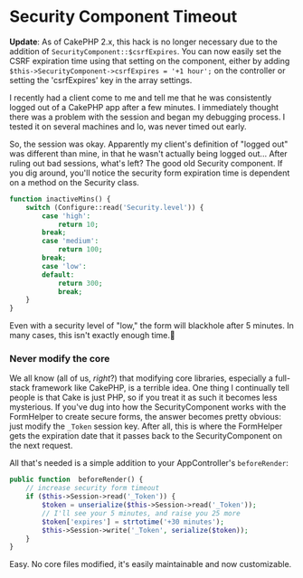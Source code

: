 # Security Component Timeout

**Update**: As of CakePHP 2.x, this hack is no longer necessary due to the addition of `SecurityComponent::$csrfExpires`. You can now easily set the CSRF expiration time using that setting on the component, either by adding `$this->SecurityComponent->csrfExpires = '+1 hour';` on the controller or setting the 'csrfExpires' key in the array settings.

I recently had a client come to me and tell me that he was consistently logged out of a CakePHP app after a few minutes. I immediately thought there was a problem with the session and began my debugging process. I tested it on several machines and lo, was never timed out early.

So, the session was okay. Apparently my client's definition of "logged out" was different than mine, in that he wasn't actually being logged out... After ruling out bad sessions, what's left? The good old Security component. If you dig around, you'll notice the security form expiration time is dependent on a method on the Security class.


```php
function inactiveMins() {
	switch (Configure::read('Security.level')) {
		case 'high':
			return 10;
		break;
		case 'medium':
			return 100;
		break;
		case 'low':
		default:
			return 300;
			break;
	}
}
```

Even with a security level of "low," the form will blackhole after 5 minutes. In many cases, this isn't exactly enough time.
### Never modify the core

We all know (all of us, *right*?) that modifying core libraries, especially a full-stack framework like CakePHP, is a terrible idea. One thing I continually tell people is that Cake is just PHP, so if you treat it as such it becomes less mysterious. If you've dug into how the SecurityComponent works with the FormHelper to create secure forms, the answer becomes pretty obvious: just modify the `_Token` session key. After all, this is where the FormHelper gets the expiration date that it passes back to the SecurityComponent on the next request.

All that's needed is a simple addition to your AppController's `beforeRender`:


```php
public function  beforeRender() {
	// increase security form timeout
	if ($this->Session->read('_Token')) {
		$token = unserialize($this->Session->read('_Token'));
		// I'll see your 5 minutes, and raise you 25 more
		$token['expires'] = strtotime('+30 minutes');
		$this->Session->write('_Token', serialize($token));
	}
}
```

Easy. No core files modified, it's easily maintainable and now customizable.